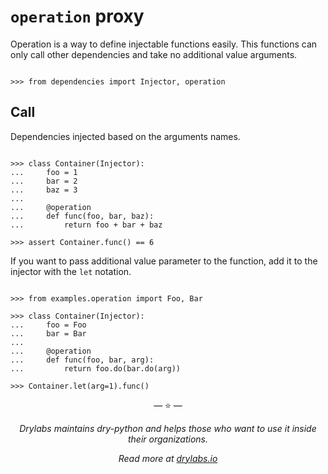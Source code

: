 # `operation` proxy

Operation is a way to define injectable functions easily. This functions
can only call other dependencies and take no additional value arguments.

```pycon

>>> from dependencies import Injector, operation

```

## Call

Dependencies injected based on the arguments names.

```pycon

>>> class Container(Injector):
...     foo = 1
...     bar = 2
...     baz = 3
...
...     @operation
...     def func(foo, bar, baz):
...         return foo + bar + baz

>>> assert Container.func() == 6

```

If you want to pass additional value parameter to the function, add it
to the injector with the `let` notation.

```pycon

>>> from examples.operation import Foo, Bar

>>> class Container(Injector):
...     foo = Foo
...     bar = Bar
...
...     @operation
...     def func(foo, bar, arg):
...         return foo.do(bar.do(arg))

>>> Container.let(arg=1).func()

```

<p align="center">&mdash; ⭐️ &mdash;</p>
<p align="center"><i>Drylabs maintains dry-python and helps those who want to use it inside their organizations.</i></p>
<p align="center"><i>Read more at <a href="https://drylabs.io">drylabs.io</a></i></p>
